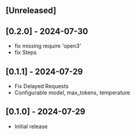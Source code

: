 ## [Unreleased]

## [0.2.0] - 2024-07-30
- fix missing require 'open3'
- fix Steps

## [0.1.1] - 2024-07-29

- Fix Delayed Requests
- Configurable model, max_tokens, temperature

## [0.1.0] - 2024-07-29

- Initial release

